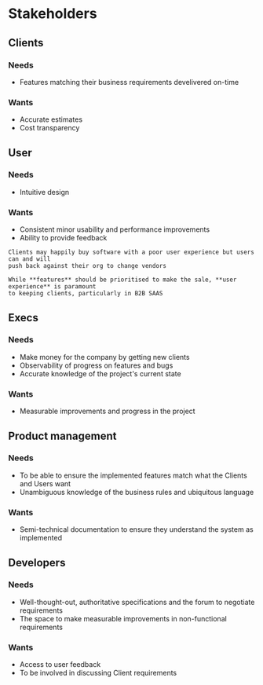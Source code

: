 # Stakeholders

## Clients
### Needs
- Features matching their business requirements develivered on-time

### Wants
- Accurate estimates
- Cost transparency

## User
### Needs
- Intuitive design

### Wants
- Consistent minor usability and performance improvements 
- Ability to provide feedback

```{note}
Clients may happily buy software with a poor user experience but users can and will
push back against their org to change vendors 

While **features** should be prioritised to make the sale, **user experience** is paramount
to keeping clients, particularly in B2B SAAS
```

## Execs

### Needs
- Make money for the company by getting new clients
- Observability of progress on features and bugs
- Accurate knowledge of the project's current state

### Wants
- Measurable improvements and progress in the project


## Product management
### Needs
- To be able to ensure the implemented features match what the Clients and Users want
- Unambiguous knowledge of the business rules and ubiquitous language

### Wants
- Semi-technical documentation to ensure they understand the system as implemented

## Developers
### Needs
- Well-thought-out, authoritative specifications and the forum to negotiate requirements
- The space to make measurable improvements in non-functional requirements

### Wants
- Access to user feedback
- To be involved in discussing Client requirements
